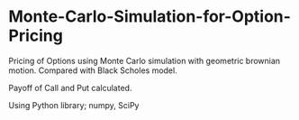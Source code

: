 # Monte-Carlo-Simulation-for-Option-Pricing
Pricing of Options using Monte Carlo simulation with geometric brownian motion. Compared with Black Scholes model.

Payoff of Call and Put calculated.


Using Python library; numpy, SciPy
